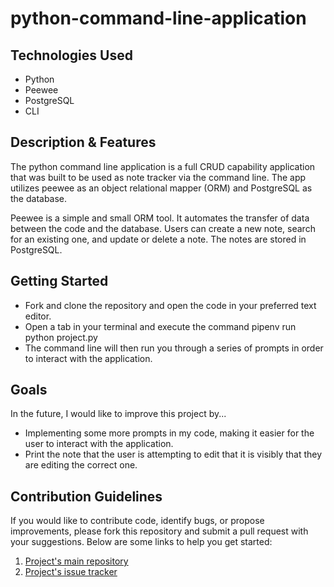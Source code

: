 # python-command-line-application

## Technologies Used
* Python
* Peewee
* PostgreSQL
* CLI

## Description & Features
The python command line application is a full CRUD capability application that was built to be used as note tracker via the command line. The app utilizes peewee as an object relational mapper (ORM) and PostgreSQL as the database. 

Peewee is a simple and small ORM tool. It automates the transfer of data between the code and the database. Users can create a new note, search for an existing one, and update or delete a note. The notes are stored in PostgreSQL.

## Getting Started
* Fork and clone the repository and open the code in your preferred text editor.
* Open a tab in your terminal and execute the command pipenv run python project.py
* The command line will then run you through a series of prompts in order to interact with the application.

## Goals
In the future, I would like to improve this project by...
* Implementing some more prompts in my code, making it easier for the user to interact with the application.
* Print the note that the user is attempting to edit that it is visibly that they are editing the correct one.

## Contribution Guidelines
If you would like to contribute code, identify bugs, or propose improvements, please fork this repository and submit a pull request with your suggestions. Below are some links to help you get started:
1. [Project's main repository](https://github.com/jcasado6/python-command-line-application)
2. [Project's issue tracker](https://github.com/jcasado6/python-command-line-application/issues)